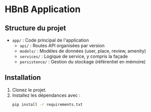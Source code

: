 # HBnB Application

## Structure du projet

- `app/` : Code principal de l'application
  - `api/` : Routes API organisées par version
  - `models/` : Modèles de données (user, place, review, amenity)
  - `services/` : Logique de service, y compris la façade
  - `persistence/` : Gestion du stockage (référentiel en mémoire)

## Installation

1. Clonez le projet.
2. Installez les dépendances avec :
   ```bash
   pip install -r requirements.txt
